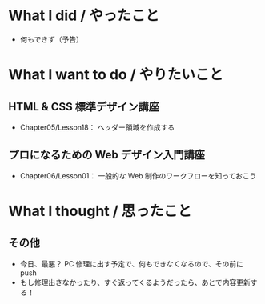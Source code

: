 # What I did / やったこと
- 何もできず（予告）

# What I want to do / やりたいこと
## HTML & CSS 標準デザイン講座
- Chapter05/Lesson18： ヘッダー領域を作成する

## プロになるための Web デザイン入門講座
- Chapter06/Lesson01： 一般的な Web 制作のワークフローを知っておこう

# What I thought / 思ったこと
## その他
- 今日、最悪？ PC 修理に出す予定で、何もできなくなるので、その前に push
- もし修理出さなかったり、すぐ返ってくるようだったら、あとで内容更新する！
